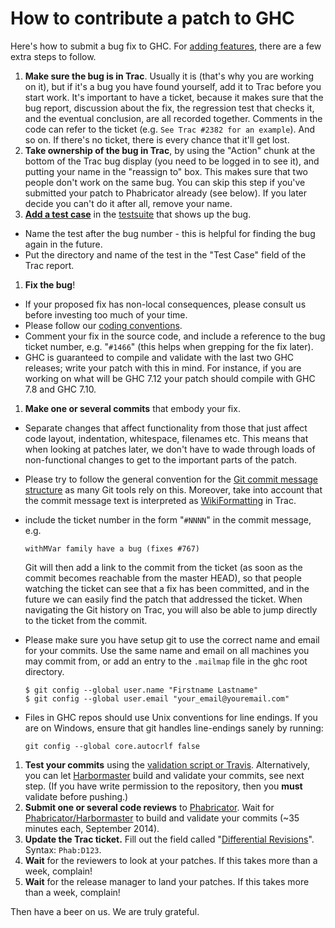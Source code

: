 # How to contribute a patch to GHC


Here's how to submit a bug fix to GHC. For [adding features](working-conventions/adding-features), there are a few extra steps to follow.

1. **Make sure the bug is in Trac**.  Usually it is (that's why you are working on it), but if it's a bug you have found yourself, add it to Trac before you start work. It's important to have a ticket, because it makes sure that the bug report, discussion about the fix, the regression test that checks it, and the eventual conclusion, are all recorded together.  Comments in the code can refer to the ticket (e.g. `See Trac #2382 for an example`). And so on.  If there's no ticket, there is every chance that it'll get lost.
1. **Take ownership of the bug in Trac**, by using the "Action" chunk at the bottom of the Trac bug display (you need to be logged in to see it), and putting your name in the "reassign to" box.  This makes sure that two people don't work on the same bug.  You can skip this step if you've submitted your patch to Phabricator already (see below). If you later decide you can't do it after all, remove your name. 
1. **[Add a test case](building/running-tests/adding)** in the [testsuite](building/running-tests) that shows up the bug. 

  - Name the test after the bug number - this is helpful for finding the bug again in the future. 
  - Put the directory and name of the test in the "Test Case" field of the Trac report.
1. **Fix the bug**! 

  - If your proposed fix has non-local consequences, please consult us before investing too much of your time. 
  - Please follow our [coding conventions](commentary/coding-style). 
  - Comment your fix in the source code, and include a reference to the bug ticket number, e.g. "`#1466`" (this helps when grepping for the fix later). 
  - GHC is guaranteed to compile and validate with the last two GHC releases; write your patch with this in mind. For instance, if you are working on what will be GHC 7.12 your patch should compile with GHC 7.8 and GHC 7.10.
1. **Make one or several commits** that embody your fix. 

  - Separate changes that affect functionality from those that just affect
    code layout, indentation, whitespace, filenames etc.  This means that
    when looking at patches later, we don't have to wade through loads of
    non-functional changes to get to the important parts of the patch. 
  - Please try to follow the general convention for the [ Git commit message structure](http://tbaggery.com/2008/04/19/a-note-about-git-commit-messages.html) as many Git tools rely on this. Moreover, take into account that the commit message text is interpreted as [WikiFormatting](wiki-formatting) in Trac. 
  - include the ticket number in the form "`#NNNN`" in the commit message, e.g.

    ```wiki
    withMVar family have a bug (fixes #767)
    ```

    Git will then add a link to the commit from the ticket (as soon as the commit becomes reachable from the master HEAD), so that people watching the ticket can see that a fix has been committed, and in the future we can easily find the patch that addressed the ticket. When navigating the Git history on Trac, you will also be able to jump directly to the ticket from the commit. 
  - Please make sure you have setup git to use the correct name and email for your commits. Use the same name and email on all machines you may commit from, or add an entry to the `.mailmap` file in the ghc root directory.

    ```wiki
    $ git config --global user.name "Firstname Lastname"
    $ git config --global user.email "your_email@youremail.com"
    ```

  - Files in GHC repos should use Unix conventions for line endings.
    If you are on Windows, ensure that git handles line-endings sanely by running:

    ```wiki
    git config --global core.autocrlf false
    ```

1. **Test your commits** using the [validation script or Travis](testing-patches). Alternatively, you can let [Harbormaster](phabricator/harbormaster) build and validate your commits, see next step. (If you have write permission to the repository, then you **must** validate before pushing.)
1. **Submit one or several code reviews** to [Phabricator](phabricator). Wait for [Phabricator/Harbormaster](phabricator/harbormaster) to build and validate your commits (\~35 minutes each, September 2014).
1. **Update the Trac ticket.** Fill out the field called "[Differential Revisions](phabricator#linking-reviews-to-trac-tickets-and-vice-versa)". Syntax: `Phab:D123`. 
1. **Wait** for the reviewers to look at your patches. If this takes more than a week, complain! 
1. **Wait** for the release manager to land your patches. If this takes more than a week, complain!


Then have a beer on us.  We are truly grateful.
